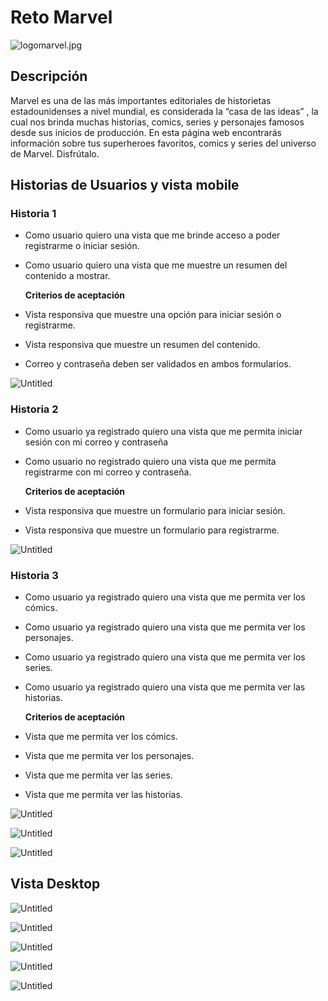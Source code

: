 # Reto Marvel

![logomarvel.jpg](readme-img/logomarvel.jpg)

## Descripción

Marvel es una de las más importantes editoriales de historietas estadounidenses a nivel mundial, es considerada la “casa de las ideas” , la cual nos brinda muchas historias, comics, series y personajes famosos desde sus inicios de producción.
En esta página web encontrarás información sobre tus superheroes favoritos, comics y series del universo de Marvel. Disfrútalo. 

## Historias de Usuarios y vista mobile

### Historia 1

- Como usuario quiero una vista que me brinde acceso a poder registrarme o iniciar sesión.
- Como usuario quiero una vista que me muestre un resumen del contenido a mostrar.

  **Criterios de aceptación**

- Vista responsiva que muestre una opción para iniciar sesión o registrarme.
- Vista responsiva que muestre un resumen del contenido.
- Correo y contraseña deben ser validados en ambos formularios.

![Untitled](readme-img/Untitled.png)

### Historia 2

- Como usuario ya registrado quiero una vista que me permita iniciar sesión con mi correo y contraseña
- Como usuario no registrado quiero una vista que me permita registrarme con mi correo y contraseña.

  **Criterios de aceptación**

- Vista responsiva que muestre un formulario para iniciar sesión.
- Vista responsiva que muestre un formulario para registrarme.

![Untitled](readme-img/Untitled%201.png)

### Historia 3

- Como usuario ya registrado quiero una vista que me permita ver los cómics.
- Como usuario ya registrado quiero una vista que me permita ver los personajes.
- Como usuario ya registrado quiero una vista que me permita ver los series.
- Como usuario ya registrado quiero una vista que me permita ver las historias.

  **Criterios de aceptación**

- Vista que me permita ver los cómics.
- Vista que me permita ver los personajes.
- Vista que me permita ver las series.
- Vista que me permita ver las historias.

![Untitled](readme-img/Untitled%202.png)

![Untitled](readme-img/Untitled%203.png)

![Untitled](readme-img/Untitled%204.png)

## Vista Desktop

![Untitled](readme-img/Untitled%205.png)

![Untitled](readme-img/Untitled%206.png)

![Untitled](readme-img/Untitled%207.png)

![Untitled](readme-img/Untitled%208.png)

![Untitled](readme-img/Untitled%209.png)

